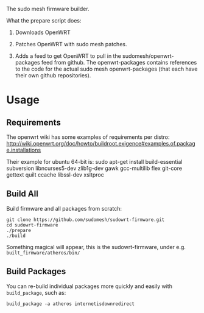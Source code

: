 The sudo mesh firmware builder.

What the prepare script does:

1. Downloads OpenWRT

2. Patches OpenWRT with sudo mesh patches.

3. Adds a feed to get OpenWRT to pull in the sudomesh/openwrt-packages feed from github.
The openwrt-packages contains references to the code for the actual sudo mesh openwrt-packages
(that each have their own github repositories).

# Usage

## Requirements

The openwrt wiki has some examples of requirements per distro:
http://wiki.openwrt.org/doc/howto/buildroot.exigence#examples.of.package.installations

Their example for ubuntu 64-bit is:
    sudo apt-get install build-essential subversion libncurses5-dev zlib1g-dev gawk gcc-multilib flex git-core gettext quilt ccache libssl-dev xsltproc

## Build All

Build firmware and all packages from scratch:

    git clone https://github.com/sudomesh/sudowrt-firmware.git
    cd sudowrt-firmware
    ./prepare
    ./build

Something magical will appear, this is the sudowrt-firmware, under e.g. `built_firmware/atheros/bin/`

## Build Packages

You can re-build individual packages more quickly and easily with `build_package`, such as:

    build_package -a atheros internetisdownredirect
